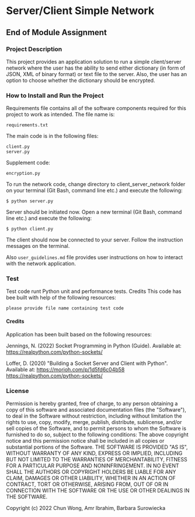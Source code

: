 
# Server/Client Simple Network
## End of Module Assignment

### Project Description

This project provides an application solution to run a simple client/server network where the user has the ability to send either dictionary (in form of JSON, XML of binary format) or text file to the server. Also, the user has an option to choose whether the dictionary should be encrypted.

### How to Install and Run the Project
Requirements file contains all of the software components required for this project to work as intended. 
The file name is:
```
requirements.txt
```
The main code is in the following files:
```
client.py
server.py
```
Supplement code:
```
encryption.py
```
To run the network code, change directory to client_server_network folder on your terminal (Git Bash, command line etc.)  and execute the following:
```
$ python server.py
```
Server should be initiated now. 
Open a new terminal (Git Bash, command line etc.) and execute the following:
```
$ python client.py
```
The client should now be connected to your server. Follow the instruction messages on the terminal. 

Also ```user_guidelines.md``` file provides user instructions on how to interact with the network application.

### Test
Test code runt Python unit and performance tests.
Credits
This code has bee built with help of the following resources:
```
please provide file name containing test code
```
#### Credits

Application has been built based on the following resources:

Jennings, N. (2022) Socket Programming in Python (Guide). Available at: https://realpython.com/python-sockets/

Loffer, D. (2020) "Building a Socket Server and Client with Python". Available at: https://morioh.com/p/1d5fd6c04b58
https://realpython.com/python-sockets/



### License
Permission is hereby granted, free of charge, to any person obtaining a copy of this software and associated documentation files (the "Software"), to deal in the Software without restriction, including without limitation the rights to use, copy, modify, merge, publish, distribute, sublicense, and/or sell copies of the Software, and to permit persons to whom the Software is furnished to do so, subject to the following conditions:
The above copyright notice and this permission notice shall be included in all copies or substantial portions of the Software.
THE SOFTWARE IS PROVIDED "AS IS", WITHOUT WARRANTY OF ANY KIND, EXPRESS OR IMPLIED, INCLUDING BUT NOT LIMITED TO THE WARRANTIES OF MERCHANTABILITY, FITNESS FOR A PARTICULAR PURPOSE AND NONINFRINGEMENT. IN NO EVENT SHALL THE AUTHORS OR COPYRIGHT HOLDERS BE LIABLE FOR ANY CLAIM, DAMAGES OR OTHER LIABILITY, WHETHER IN AN ACTION OF CONTRACT, TORT OR OTHERWISE, ARISING FROM, OUT OF OR IN CONNECTION WITH THE SOFTWARE OR THE USE OR OTHER DEALINGS IN THE SOFTWARE.

Copyright (c) 2022 Chun Wong, Amr Ibrahim, Barbara Surowiecka



